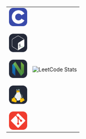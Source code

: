 <table>
  <tr>
    <!-- Colonne gauche : Logos des compétences -->
    <td valign="top">
      <div align="center">
        <a href="https://en.wikipedia.org/wiki/C_(programming_language)" target="_blank">
          <img src="https://github.com/tandpfun/skill-icons/blob/main/icons/C.svg" width="48" alt="C" />
        </a>
        <br><br>
        <a href="https://en.wikipedia.org/wiki/Bash_(Unix_shell)" target="_blank">
          <img src="https://raw.githubusercontent.com/tandpfun/skill-icons/65dea6c4eaca7da319e552c09f4cf5a9a8dab2c8/icons/Bash-Dark.svg" width="48" alt="Bash" />
        </a>
        <br><br>
        <a href="https://en.wikipedia.org/wiki/Vim_(text_editor)" target="_blank">
          <img src="https://github.com/tandpfun/skill-icons/blob/main/icons/NeoVim-Dark.svg" width="48" alt="NeoVim" />
        </a>
        <br><br>
        <a href="https://en.wikipedia.org/wiki/List_of_Linux_distributions" target="_blank">
          <img src="https://github.com/tandpfun/skill-icons/blob/main/icons/Linux-Dark.svg" width="48" alt="Linux" />
        </a>
        <br><br>
        <a href="https://en.wikipedia.org/wiki/Git" target="_blank">
          <img src="https://github.com/tandpfun/skill-icons/blob/main/icons/Git.svg" width="48" alt="Git" />
        </a>
      </div>
    </td>
    <!-- Colonne droite : Stats et logo -->
    <td valign="right">
      <div align="center">
        <img src="https://leetcard.jacoblin.cool/sdemey00?theme=wtf" 
             width="650" 
             alt="LeetCode Stats" />
      </div>
    </td>
  </tr>
</table>
